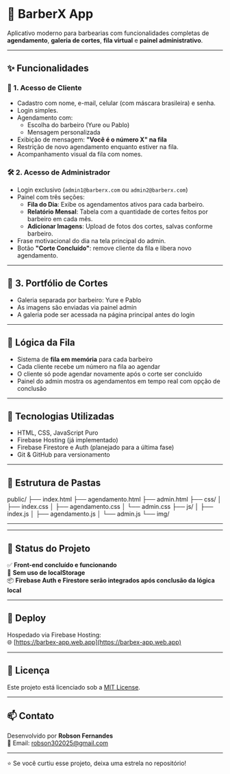 # 💈 BarberX App

Aplicativo moderno para barbearias com funcionalidades completas de **agendamento**, **galeria de cortes**, **fila virtual** e **painel administrativo**.

---

## ✨ Funcionalidades

### 👤 1. Acesso de Cliente
- Cadastro com nome, e-mail, celular (com máscara brasileira) e senha.
- Login simples.
- Agendamento com:
  - Escolha do barbeiro (Yure ou Pablo)
  - Mensagem personalizada
- Exibição de mensagem: **"Você é o número X" na fila**
- Restrição de novo agendamento enquanto estiver na fila.
- Acompanhamento visual da fila com nomes.

### 🛠️ 2. Acesso de Administrador
- Login exclusivo (`admin1@barberx.com` ou `admin2@barberx.com`)
- Painel com três seções:
  - **Fila do Dia**: Exibe os agendamentos ativos para cada barbeiro.
  - **Relatório Mensal**: Tabela com a quantidade de cortes feitos por barbeiro em cada mês.
  - **Adicionar Imagens**: Upload de fotos dos cortes, salvas conforme barbeiro.
- Frase motivacional do dia na tela principal do admin.
- Botão **"Corte Concluído"**: remove cliente da fila e libera novo agendamento.

---

## 📸 3. Portfólio de Cortes
- Galeria separada por barbeiro: Yure e Pablo
- As imagens são enviadas via painel admin
- A galeria pode ser acessada na página principal antes do login

---

## 🧠 Lógica da Fila
- Sistema de **fila em memória** para cada barbeiro
- Cada cliente recebe um número na fila ao agendar
- O cliente só pode agendar novamente após o corte ser concluído
- Painel do admin mostra os agendamentos em tempo real com opção de conclusão

---

## 🚀 Tecnologias Utilizadas
- HTML, CSS, JavaScript Puro
- Firebase Hosting (já implementado)
- Firebase Firestore e Auth (planejado para a última fase)
- Git & GitHub para versionamento

---

## 📁 Estrutura de Pastas
public/
├── index.html
├── agendamento.html
├── admin.html
├── css/
│   ├── index.css
│   ├── agendamento.css
│   └── admin.css
├── js/
│   ├── index.js
│   ├── agendamento.js
│   └── admin.js
└── img/ 

---

---

## 📌 Status do Projeto

✅ **Front-end concluído e funcionando**  
🚫 **Sem uso de localStorage**  
📦 **Firebase Auth e Firestore serão integrados após conclusão da lógica local**

---

## 🔗 Deploy

Hospedado via Firebase Hosting:  
🌐 [https://barbex-app.web.app](https://barbex-app.web.app)

---

## 📄 Licença

Este projeto está licenciado sob a [MIT License](LICENSE).

---

## 📫 Contato

Desenvolvido por **Robson Fernandes**  
📧 Email: robson302025@gmail.com

---

⭐ Se você curtiu esse projeto, deixa uma estrela no repositório!
